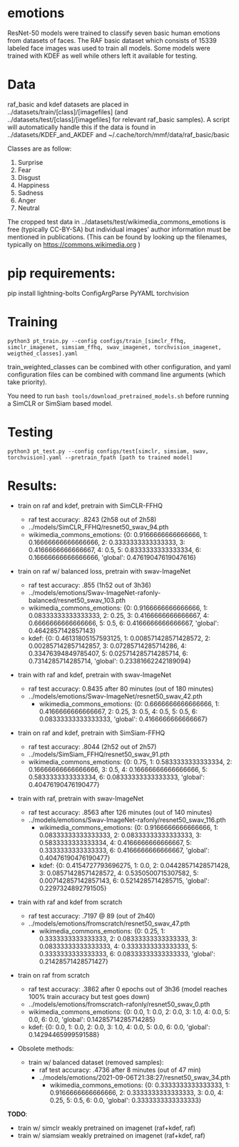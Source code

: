 # emotions

ResNet-50 models were trained to classify seven basic human emotions from datasets of faces.
The RAF basic dataset which consists of 15339 labeled face images was used to train all models. Some models were trained with KDEF as well while others left it available for testing.

# Data

raf_basic and kdef datasets are placed in ../datasets/train/[class]/[imagefiles] (and ../datasets/test/[class]/[imagefiles] for relevant raf_basic samples). A script will automatically handle this if the data is found in ../datasets/KDEF_and_AKDEF and ~/.cache/torch/mmf/data/raf_basic/basic

Classes are as follow:
1. Surprise
2. Fear
3. Disgust
4. Happiness
5. Sadness
6. Anger
7. Neutral

The cropped test data in ../datasets/test/wikimedia_commons_emotions is free (typically CC-BY-SA) but individual images' author information must be mentioned in publications. (This can be found by looking up the filenames, typically on https://commons.wikimedia.org )

# pip requirements:
pip install lightning-bolts ConfigArgParse PyYAML torchvision

# Training

`python3 pt_train.py --config configs/train_[simclr_ffhq, simclr_imagenet, simsiam_ffhq, swav_imagenet, torchvision_imagenet, weigthed_classes].yaml`

train_weighted_classes can be combined with other configuration, and yaml configuration files can be combined with command line arguments (which take priority).

You need to run `bash tools/download_pretrained_models.sh` before running a SimCLR or SimSiam based model.

# Testing

`python3 pt_test.py --config configs/test[simclr, simsiam, swav, torchvision].yaml --pretrain_fpath [path to trained model]`

# Results:

- train on raf and kdef, pretrain with SimCLR-FFHQ
  - raf test accuracy: .8243 (2h58 out of 2h58)
  - ../models/SimCLR_FFHQ/resnet50_swav_94.pth
  - wikimedia_commons_emotions: {0: 0.9166666666666666, 1: 0.16666666666666666, 2: 0.3333333333333333, 3: 0.4166666666666667, 4: 0.5, 5: 0.8333333333333334, 6: 0.16666666666666666, 'global': 0.47619047619047616}


- train on raf w/ balanced loss, pretrain with swav-ImageNet
  - raf test accuracy: .855 (1h52 out of 3h36)
  - ../models/emotions/Swav-ImageNet-rafonly-balanced/resnet50_swav_103.pth
  - wikimedia_commons_emotions: {0: 0.9166666666666666, 1: 0.08333333333333333, 2: 0.25, 3: 0.4166666666666667, 4: 0.6666666666666666, 5: 0.5, 6: 0.4166666666666667, 'global': 0.4642857142857143}
  - kdef: {0: 0.46131805157593125, 1: 0.008571428571428572, 2: 0.002857142857142857, 3: 0.07285714285714286, 4: 0.33476394849785407, 5: 0.025714285714285714, 6: 0.7314285714285714, 'global': 0.23381662242189094}


- train with raf and kdef, pretrain with swav-ImageNet
  - raf test accuracy: 0.8435 after 80 minutes (out of 180 minutes)
  - ../models/emotions/Swav-ImageNet/resnet50_swav_42.pth
    - wikimedia_commons_emotions: {0: 0.6666666666666666, 1: 0.4166666666666667, 2: 0.25, 3: 0.5, 4: 0.5, 5: 0.5, 6: 0.08333333333333333, 'global': 0.4166666666666667}

- train on raf and kdef, pretrain with SimSiam-FFHQ
  - raf test accuracy: .8044 (2h52 out of 2h57)
  - ../models/SimSiam_FFHQ/resnet50_swav_91.pth
  - wikimedia_commons_emotions: {0: 0.75, 1: 0.5833333333333334, 2: 0.16666666666666666, 3: 0.5, 4: 0.16666666666666666, 5: 0.5833333333333334, 6: 0.08333333333333333, 'global': 0.40476190476190477}


- train with raf, pretrain with swav-ImageNet
  - raf test accuracy: .8563 after 126 minutes (out of 140 minutes)
  - ../models/emotions/Swav-ImageNet-rafonly/resnet50_swav_116.pth
    - wikimedia_commons_emotions: {0: 0.9166666666666666, 1: 0.08333333333333333, 2: 0.08333333333333333, 3: 0.5833333333333334, 4: 0.4166666666666667, 5: 0.3333333333333333, 6: 0.4166666666666667, 'global': 0.40476190476190477}
    - kdef: {0: 0.4154727793696275, 1: 0.0, 2: 0.04428571428571428, 3: 0.08571428571428572, 4: 0.5350500715307582, 5: 0.007142857142857143, 6: 0.5214285714285715, 'global': 0.2297324892791505}


- train with raf and kdef from scratch
  - raf test accuracy: .7197 @ 89 (out of 2h40)
  - ../models/emotions/fromscratch/resnet50_swav_47.pth
    - wikimedia_commons_emotions: {0: 0.25, 1: 0.3333333333333333, 2: 0.08333333333333333, 3: 0.08333333333333333, 4: 0.3333333333333333, 5: 0.3333333333333333, 6: 0.08333333333333333, 'global': 0.21428571428571427}


- train on raf from scratch
  - raf test accuracy: .3862 after 0 epochs out of 3h36 (model reaches 100% train accuracy but test goes down)
  - ../models/emotions/fromscratch-rafonly/resnet50_swav_0.pth
  - wikimedia_commons_emotions: {0: 0.0, 1: 0.0, 2: 0.0, 3: 1.0, 4: 0.0, 5: 0.0, 6: 0.0, 'global': 0.14285714285714285}
  - kdef: {0: 0.0, 1: 0.0, 2: 0.0, 3: 1.0, 4: 0.0, 5: 0.0, 6: 0.0, 'global': 0.14294465999591588}


- Obsolete methods:
  - train w/ balanced dataset (removed samples):
    - raf test accuracy: .4736 after 8 minutes (out of 47 min)
    - ../models/emotions/2021-09-06T21:38:27/resnet50_swav_34.pth
      - wikimedia_commons_emotions: {0: 0.3333333333333333, 1: 0.9166666666666666, 2: 0.3333333333333333, 3: 0.0, 4: 0.25, 5: 0.5, 6: 0.0, 'global': 0.3333333333333333}

**TODO**:
- train w/ simclr weakly pretrained on imagenet (raf+kdef, raf)
- train w/ siamsiam weakly pretrained on imagenet (raf+kdef, raf)
